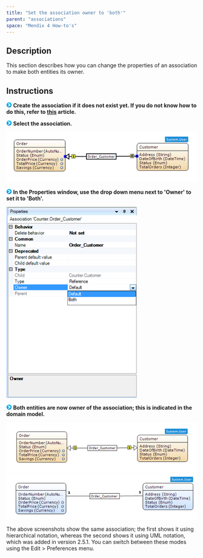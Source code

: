 ```yaml
---
title: "Set the association owner to 'both'"
parent: "associations"
space: "Mendix 4 How-to's"
---
```

## Description

This section describes how you can change the properties of an association to make both entities its owner.

## Instructions

![](attachments/819203/917932.png) **Create the association if it does not exist yet. If you do not know how to do this, refer to [this](create-an-association) article.**

![](attachments/819203/917932.png) **Select the association.**

![](attachments/2621539/2752573.png)

![](attachments/819203/917932.png) **In the Properties window, use the drop down menu next to 'Owner' to set it to 'Both'.**

![](attachments/2621539/2752572.png)

![](attachments/819203/917932.png) **Both entities are now owner of the association; this is indicated in the domain model.**

![](attachments/2621539/2752567.png)
![](attachments/2621539/2752566.png)

The above screenshots show the same association; the first shows it using hierarchical notation, whereas the second shows it using UML notation, which was added in version 2.5.1\. You can switch between these modes using the Edit > Preferences menu.
